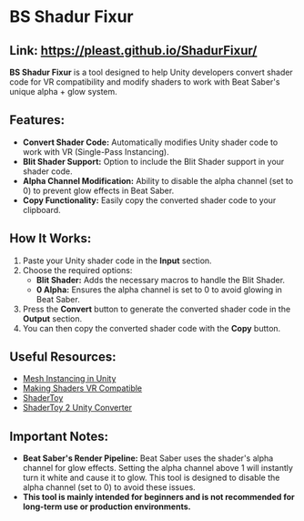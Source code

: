 # BS Shadur Fixur

## Link: https://pleast.github.io/ShadurFixur/

**BS Shadur Fixur** is a tool designed to help Unity developers convert shader code for VR compatibility and modify shaders to work with Beat Saber's unique alpha + glow system.

## Features:
- **Convert Shader Code:** Automatically modifies Unity shader code to work with VR (Single-Pass Instancing).
- **Blit Shader Support:** Option to include the Blit Shader support in your shader code.
- **Alpha Channel Modification:** Ability to disable the alpha channel (set to 0) to prevent glow effects in Beat Saber.
- **Copy Functionality:** Easily copy the converted shader code to your clipboard.
  
## How It Works:
1. Paste your Unity shader code in the **Input** section.
2. Choose the required options:
    - **Blit Shader:** Adds the necessary macros to handle the Blit Shader.
    - **0 Alpha:** Ensures the alpha channel is set to 0 to avoid glowing in Beat Saber.
3. Press the **Convert** button to generate the converted shader code in the **Output** section.
4. You can then copy the converted shader code with the **Copy** button.

## Useful Resources:
- [Mesh Instancing in Unity](https://docs.unity3d.com/Manual/SinglePassInstancing.html)
- [Making Shaders VR Compatible](https://docs.unity3d.com/2018.1/Documentation/Manual/SinglePassInstancing.html)
- [ShaderToy](https://www.shadertoy.com/)
- [ShaderToy 2 Unity Converter](https://pema.dev/glsl2hlsl/)

## Important Notes:
- **Beat Saber's Render Pipeline:** Beat Saber uses the shader's alpha channel for glow effects. Setting the alpha channel above 1 will instantly turn it white and cause it to glow. This tool is designed to disable the alpha channel (set to 0) to avoid these issues.
- **This tool is mainly intended for beginners and is not recommended for long-term use or production environments.**
